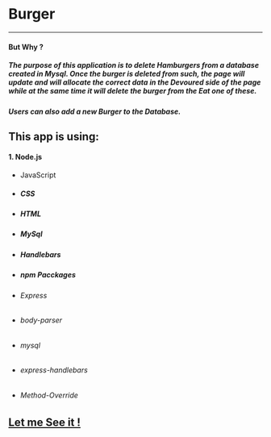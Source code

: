 # Burger
---

#### But Why ?
##### The purpose of this application is to delete Hamburgers from a database created in Mysql. Once the burger is deleted from such, the page will update and will allocate the correct data in the **_Devoured_** side of the page while at the same time it will delete the burger from the **_Eat one of these_**.

##### Users can also add a new Burger to the Database. 

## This app is using:

#### 1. Node.js
* JavaScript
* ##### CSS
* ##### HTML
* ##### MySql
* ##### Handlebars
* ##### npm Pacckages
* ###### Express
* ###### body-parser
* ###### mysql
* ###### express-handlebars
* ###### Method-Override

## [Let me See it !][app link]

[app link]:http://tranquil-beach-33922.herokuapp.com/


